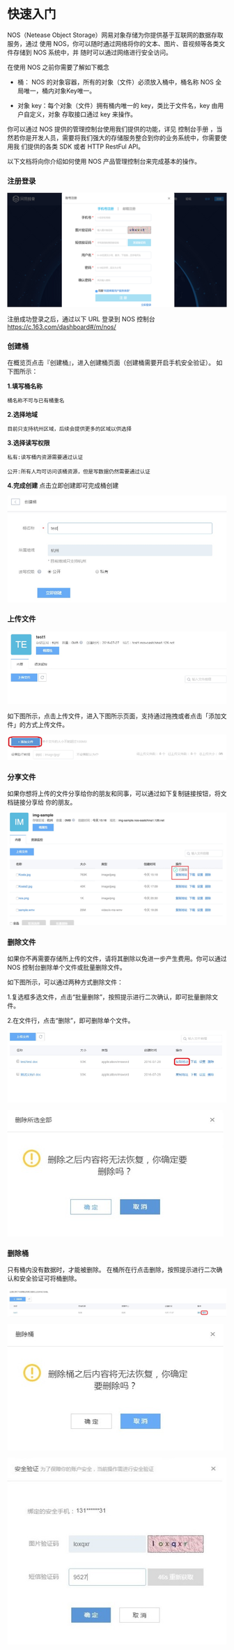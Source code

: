 # 快速入门

NOS（Netease Object Storage）网易对象存储为你提供基于互联网的数据存取服务，通过 使用 NOS，你可以随时通过网络将你的文本、图片、音视频等各类文件存储到 NOS 系统中，并 随时可以通过网络进行安全访问。

在使用 NOS 之前你需要了解如下概念

* 桶： NOS 的对象容器，所有的对象（文件）必须放入桶中，桶名称 NOS 全局唯一，桶内对象Key唯一。

* 对象 key：每个对象（文件）拥有桶内唯一的 key，类比于文件名，key 由用户自定义，对象 存取接口通过 key 来操作。

你可以通过 NOS 提供的管理控制台使用我们提供的功能，详见 控制台手册 ，当然若你是开发人员，需要将我们强大的存储服务整合到你的业务系统中，你需要使用我 们提供的各类 SDK 或者 HTTP RestFul API。

以下文档将向你介绍如何使用 NOS 产品管理控制台来完成基本的操作。

### **注册登录**

![](./image/201608051443.jpg)

注册成功登录之后，通过以下 URL 登录到 NOS 控制台 https://c.163.com/dashboard#/m/nos/

### **创建桶**

在概览页点击『创建桶』，进入创建桶页面（创建桶需要开启手机安全验证）。 如下图所示：

**1.填写桶名称**

    桶名称不可与已有桶重名

**2.选择地域**

    目前只支持杭州区域，后续会提供更多的区域以供选择

**3.选择读写权限**

    私有:读写桶内资源需要通过认证

    公开:所有人均可访问该桶资源，但是写数据仍然需要通过认证

**4.完成创建** 点击立即创建即可完成桶创建

![](./image/201608051449.jpg)

### **上传文件**

![](./image/201608051453.jpg)

如下图所示，点击上传文件，进入下图所示页面，支持通过拖拽或者点击「添加文件」的方式上传文件。

![](./image/201608051454.jpg)

### **分享文件**

如果你想将上传的文件分享给你的朋友和同事，可以通过如下复制链接按钮，将文档链接分享给 你的朋友。

![](./image/201608051455.jpg)

### **删除文件**

如果你不再需要存储所上传的文件，请将其删除以免进一步产生费用。你可以通过 NOS 控制台删除单个文件或批量删除文件。

如下图所示，可以通过两种方式删除文件：

1.复选框多选文件，点击“批量删除”，按照提示进行二次确认，即可批量删除文件。

2.在文件行，点击“删除”，即可删除单个文件。

![](./image/201608051456.jpg)

![](./image/201608051457.jpg)

### **删除桶**

只有桶内没有数据时，才能被删除。 在桶所在行点击删除，按照提示进行二次确认和安全验证可将桶删除。

![](./image/2016080514527.jpg)

![](./image/201608051458.jpg)

![](./image/201608051459.jpg)